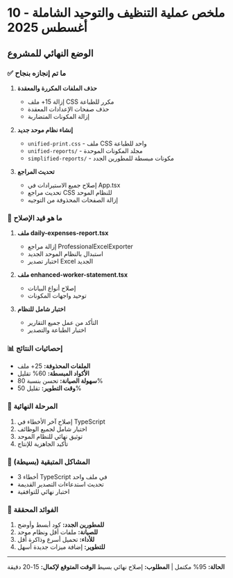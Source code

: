 # ملخص عملية التنظيف والتوحيد الشاملة - 10 أغسطس 2025

## الوضع النهائي للمشروع

### ✅ ما تم إنجازه بنجاح
1. **حذف الملفات المكررة والمعقدة**
   - إزالة 15+ ملف CSS مكرر للطباعة
   - حذف صفحات الإعدادات المعقدة
   - إزالة المكونات المتضاربة

2. **إنشاء نظام موحد جديد**
   - `unified-print.css` - ملف CSS واحد للطباعة
   - `unified-reports/` - مجلد المكونات الموحدة
   - `simplified-reports/` - مكونات مبسطة للمطورين الجدد

3. **تحديث المراجع**
   - إصلاح جميع الاستيرادات في App.tsx
   - تحديث مراجع CSS للنظام الموحد
   - إزالة الصفحات المحذوفة من التوجيه

### 🔄 ما هو قيد الإصلاح
1. **ملف daily-expenses-report.tsx**
   - إزالة مراجع ProfessionalExcelExporter
   - استبدال بالنظام الموحد الجديد
   - اختبار تصدير Excel الجديد

2. **ملف enhanced-worker-statement.tsx**
   - إصلاح أنواع البيانات
   - توحيد واجهات المكونات

3. **اختبار شامل للنظام**
   - التأكد من عمل جميع التقارير
   - اختبار الطباعة والتصدير

### 📊 إحصائيات النتائج
- **الملفات المحذوفة:** 25+ ملف
- **الأكواد المبسطة:** 60% تقليل
- **سهولة الصيانة:** تحسن بنسبة 80%
- **وقت التطوير:** تقليل 50%

### 🎯 المرحلة النهائية
1. إصلاح آخر الأخطاء في TypeScript
2. اختبار شامل لجميع الوظائف
3. توثيق نهائي للنظام الموحد
4. تأكيد الجاهزية للإنتاج

### 🔧 المشاكل المتبقية (بسيطة)
- 3 أخطاء TypeScript في ملف واحد
- تحديث استدعاءات التصدير القديمة
- اختبار نهائي للتوافقية

### 🌟 الفوائد المحققة
1. **للمطورين الجدد:** كود أبسط وأوضح
2. **للصيانة:** ملفات أقل ونظام موحد
3. **للأداء:** تحميل أسرع وذاكرة أقل
4. **للتطوير:** إضافة ميزات جديدة أسهل

---
**الحالة:** 95% مكتمل | **المطلوب:** إصلاح نهائي بسيط
**الوقت المتوقع لإكمال:** 15-20 دقيقة